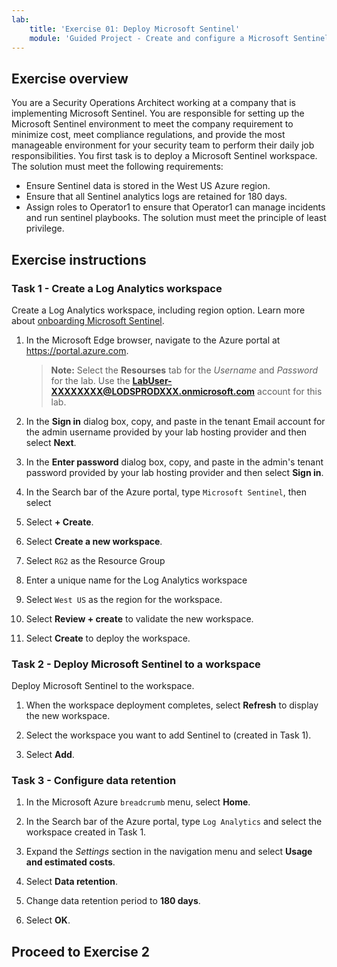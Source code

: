 ```yaml
---
lab:
    title: 'Exercise 01: Deploy Microsoft Sentinel'
    module: 'Guided Project - Create and configure a Microsoft Sentinel workspace'
---
```


## Exercise overview

You are a Security Operations Architect  working at a company that is implementing Microsoft Sentinel. You are responsible for setting up the Microsoft Sentinel environment to meet the company requirement to minimize cost, meet compliance regulations, and provide the most manageable environment for your security team to perform their daily job responsibilities.
You first task is to deploy a Microsoft Sentinel workspace. The solution must meet the following requirements:

- Ensure Sentinel data is stored in the West US Azure region.
- Ensure that all Sentinel analytics logs are retained for 180 days.
- Assign roles to Operator1 to ensure that Operator1 can manage incidents and run sentinel playbooks. The solution must meet the principle of least privilege.

## Exercise instructions

### Task 1 - Create a Log Analytics workspace

Create a Log Analytics workspace, including region option. Learn more about [onboarding Microsoft Sentinel](https://learn.microsoft.com/azure/sentinel/quickstart-onboard).

1. In the Microsoft Edge browser, navigate to the Azure portal at <https://portal.azure.com>.
  
    >**Note:** Select the **Resourses** tab for the *Username* and *Password* for the lab. Use the **<LabUser-XXXXXXXX@LODSPRODXXX.onmicrosoft.com>** account for this lab.

1. In the **Sign in** dialog box, copy, and paste in the tenant Email account for the admin username provided by your lab hosting provider and then select **Next**.

1. In the **Enter password** dialog box, copy, and paste in the admin's tenant password provided by your lab hosting provider and then select **Sign in**.
1. In the Search bar of the Azure portal, type `Microsoft Sentinel`, then select

1. Select **+ Create**.

1. Select **Create a new workspace**.

1. Select `RG2` as the Resource Group

1. Enter a unique name for the Log Analytics workspace

1. Select `West US` as the region for the workspace.

1. Select **Review + create** to validate the new workspace.

1. Select **Create** to deploy the workspace.

### Task 2 - Deploy Microsoft Sentinel to a workspace

Deploy Microsoft Sentinel to the workspace.

1. When the workspace deployment completes, select **Refresh** to display the new workspace.

1. Select the workspace you want to add Sentinel to (created in Task 1).

1. Select **Add**.

### Task 3 - Configure data retention

1. In the Microsoft Azure `breadcrumb` menu, select **Home**.

1. In the Search bar of the Azure portal, type `Log Analytics` and select the workspace created in Task 1.

1. Expand the *Settings* section in the navigation menu and select **Usage and estimated costs**.

1. Select **Data retention**.

1. Change data retention period to **180 days**.

1. Select **OK**.

## Proceed to Exercise 2
